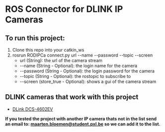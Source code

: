 # ROS Connector for DLINK IP Cameras
## To run this project:
1. Clone this repo into your catkin_ws
2. rosrun RODIPCa connect.py url --name --password --topic --screen
   * url (String): the url of the camera stream
   * --name (String - Optional): the login name for the camera
   * --password (String - Optional): the login password for the camera
   * --topic (String - Optional): the rostopic to subscribe to
   * --screen (store_true - Optional): shows a gui of the camera stream

## DLINK cameras that work with this project
* [DLink DCS-4602EV](http://www.dlink.com/uk/en/products/dcs-4602ev-full-hd-outdoor-vandal-proof-poe-dome-camera)

**If you tested the project with another IP camera thats not in the list send an email to: maarten.bloemen@student.pxl.be so we can add it to the list.**
